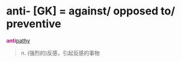 # anti- [GK] = against/ opposed to/ preventive

<b style="color: #C71585;">anti</b>[pathy](_pat_.2.md)
> n. (强烈的)反感，引起反感的事物